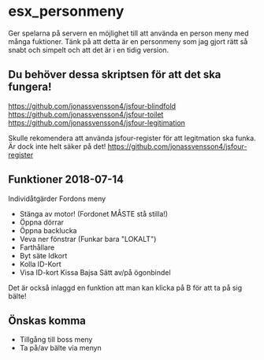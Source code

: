 # esx_personmeny
Ger spelarna på servern en möjlighet till att använda en person meny med många fuktioner. Tänk på att detta är en personmeny som jag gjort rätt så snabt och simpelt och att det är i en tidig version.

Du behöver dessa skriptsen för att det ska fungera!
- 
https://github.com/jonassvensson4/jsfour-blindfold
https://github.com/jonassvensson4/jsfour-toilet
https://github.com/jonassvensson4/jsfour-legitimation

Skulle rekomendera att använda jsfour-register för att legitmation ska funka. Är dock inte helt säker på det!
https://github.com/jonassvensson4/jsfour-register

Funktioner 2018-07-14
- 
Individåtgärder
Fordons meny
- Stänga av motor! (Fordonet MÅSTE stå stilla!)
- Öppna dörrar
- Öppna backlucka
- Veva ner fönstrar (Funkar bara "LOKALT")
- Farthållare
- Byt säte
Idkort
- Kolla ID-Kort
- Visa ID-kort
Kissa
Bajsa
Sätt av/på ögonbindel

Det är också inlaggd en funktion att man kan klicka på B för att ta på sig bälte!

Önskas komma
-
- Tillgång till boss meny
- Ta på/av bälte via menyn
